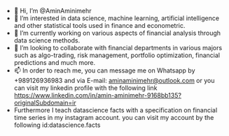 - 👋 Hi, I’m @AminAminimehr
- 👀 I’m interested in data science, machine learning, artificial intelligence and other statistical tools used in finance and econometric.
- 🌱 I’m currently working on various aspects of financial analysis through data science methods.
- 💞️ I’m looking to collaborate with financial departments in various majors such as algo-trading, risk management, portfolio optimization, financial predictions and much more.
- 📫 In order to reach me, you can message me on Whatsapp by +989126936983 and via E-mail: aminaminimehr@outlook.com or you can visit my linkedin profile with the following link https://www.linkedin.com/in/amin-aminimehr-9168bb135?originalSubdomain=ir
- Furthermore I teach datascience facts with a specification on financial time series in my instagram account. you can visit my account by the following id:datascience.facts

<!---
aminaminimehr/aminaminimehr is a ✨ special ✨ repository because its `README.md` (this file) appears on your GitHub profile.
You can click the Preview link to take a look at your changes.
--->
